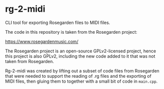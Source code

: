 # rg-2-midi
CLI tool for exporting Rosegarden files to MIDI files.

The code in this repository is taken from the Rosegarden project:

  https://www.rosegardenmusic.com/

The Rosegarden project is an open-source GPLv2-licensed project,
hence this project is also GPLv2, including the new code added to
it that was not taken from Rosegarden.

Rg-2-midi was created by lifting out a subset of code files from
Rosegarden that were needed to support the reading of .rg files
and the exporting of MIDI files, then gluing them to together
with a small bit of code in `main.cpp`.
